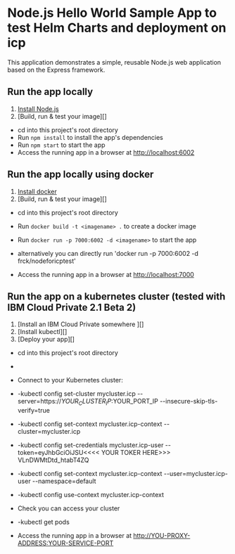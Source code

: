 # Node.js Hello World Sample App to test Helm Charts and deployment on icp

This application demonstrates a simple, reusable Node.js web application based on the Express framework.

## Run the app locally

1. [Install Node.js][]
2. [Build, run & test your image][]
+ cd into this project's root directory
+ Run `npm install` to install the app's dependencies
+ Run `npm start` to start the app
+ Access the running app in a browser at <http://localhost:6002>

[Install Node.js]: https://nodejs.org/en/download/

## Run the app locally using docker

1. [Install docker][]
2. [Build, run & test your image][]
+ cd into this project's root directory
+ Run `docker build -t <imagename> .` to create a docker image 
+ Run `docker run -p 7000:6002 -d <imagename>` to start the app

+ alternatively you can directly run 'docker run -p 7000:6002 -d frck/nodeforicptest'

+ Access the running app in a browser at <http://localhost:7000>

[Install docker]: https://docs.docker.com/engine/installation/

## Run the app on a kubernetes cluster (tested with IBM Cloud Private 2.1 Beta 2)

1. [Install an IBM Cloud Private somewhere ][]
2. [Install kubectl][]
3. [Deploy your app][]
+ cd into this project's root directory
+ 
+ Connect to your Kubernetes cluster:
+    -kubectl config set-cluster mycluster.icp --server=https://$YOUR_CLUSTER_IP:$YOUR_PORT_IP --insecure-skip-tls-verify=true
+    -kubectl config set-context mycluster.icp-context --cluster=mycluster.icp
+    -kubectl config set-credentials mycluster.icp-user --token=eyJhbGciOiJSU<<<<  YOUR TOKER HERE>>> VLnDWMtDtd_htabT4ZQ
+    -kubectl config set-context mycluster.icp-context --user=mycluster.icp-user --namespace=default
+    -kubectl config use-context mycluster.icp-context
+ Check you can access your cluster
+    -kubectl get pods


+ Access the running app in a browser at <http://YOU-PROXY-ADDRESS:YOUR-SERVICE-PORT>

[Install IBM Cloud Private]: https://www.ibm.com/support/knowledgecenter/en/SSBS6K
